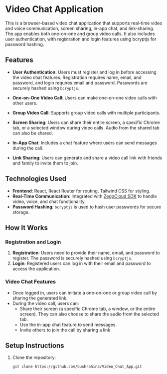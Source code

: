 # Video Chat Application

This is a browser-based video chat application that supports real-time video and voice communication, screen sharing, in-app chat, and link-sharing. The app enables both one-on-one and group video calls. It also includes user authentication, with registration and login features using bcryptjs for password hashing.

## Features

- **User Authentication**: Users must register and log in before accessing the video chat features. Registration requires name, email, and password, and login requires email and password. Passwords are securely hashed using `bcryptjs`.
  
- **One-on-One Video Call**: Users can make one-on-one video calls with other users.

- **Group Video Call**: Supports group video calls with multiple participants.

- **Screen Sharing**: Users can share their entire screen, a specific Chrome tab, or a selected window during video calls. Audio from the shared tab can also be shared.

- **In-App Chat**: Includes a chat feature where users can send messages during the call.

- **Link Sharing**: Users can generate and share a video call link with friends and family to invite them to join.

## Technologies Used

- **Frontend**: React, React Router for routing, Tailwind CSS for styling.
- **Real-Time Communication**: Integrated with [ZegoCloud SDK](https://www.zegocloud.com/) to handle video, voice, and chat functionality.
- **Password Hashing**: `bcryptjs` is used to hash user passwords for secure storage.
  
## How It Works

### Registration and Login

1. **Registration**: Users need to provide their name, email, and password to register. The password is securely hashed using `bcryptjs`.
2. **Login**: Registered users can log in with their email and password to access the application.

### Video Chat Features

- Once logged in, users can initiate a one-on-one or group video call by sharing the generated link.
- During the video call, users can:
  - Share their screen (a specific Chrome tab, a window, or the entire screen). They can also choose to share the audio from the selected tab.
  - Use the in-app chat feature to send messages.
  - Invite others to join the call by sharing a link.

## Setup Instructions

1. Clone the repository:
   ```bash
   git clone https://github.com/bushrahina/Video_Chat_App.git
